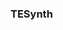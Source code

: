 ### TESynth

<!--
**TESynth/TESynth** is a ✨ _special_ ✨ repository because its `README.md` (this file) appears on your GitHub profile.

[Audio Sample](https://drive.google.com/file/d/1yAxqBEU5S1Yz0sQ4-ZFOzbdI34lMMn2B/view?usp=share_link)

-->
